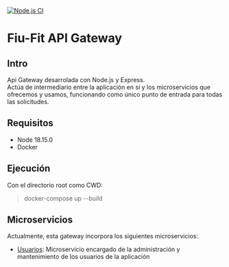 [![Node.js CI](https://github.com/taller-II-2023-q1-g8/API-Gateway/actions/workflows/node.js.yml/badge.svg)](https://github.com/taller-II-2023-q1-g8/API-Gateway/actions/workflows/node.js.yml)
# Fiu-Fit API Gateway

## Intro
Api Gateway desarrolada con Node.js y Express. 	
Actúa de intermediario entre la aplicación en sí y los microservicios que ofrecemos y usamos, funcionando como único punto de entrada para todas las solicitudes.

## Requisitos
* Node 18.15.0
* Docker

## Ejecución
Con el directorio root como CWD:
> docker-compose up --build

## Microservicios
Actualmente, esta gateway incorpora los siguientes microservicios:

* [Usuarios](https://github.com/taller-II-2023-q1-g8/fiufit.fiuba.user.api): Microservicio encargado de la administración y mantenimiento de los usuarios de la aplicación

